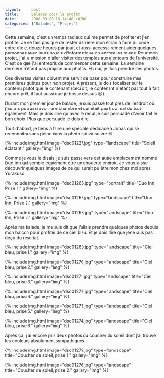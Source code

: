```yaml
---
layout:     post
title:      Balades pour le projet
date:       2008-09-08 18:14:48 +0200
categories: ["Balades", "Projet"]
---
```


Cette semaine, c'est un temps radieux qui me permet de profiter et j'en profite. Je ne fais pas que de rester
derrière mon écran à faire du code entre dix et douze heures par jour, et aussi accessoirement aider quelques
personnes avec leurs soucis d'informatique ou encore les miens. Pour mon projet, j'ai la mission d'aller visiter
des temples aux alentours de l'université. C'est ce que j'ai entrepris de commencer cette semaine. La semaine
dernière n'étant pas propice aux photos. Eh oui, je dois prendre des photos.

<!--more-->

Ces diverses visites doivent me servir de base pour construire mes premières quêtes pour mon projet. A présent, je
dois focaliser sur le contenu plutot que le contenant (ceci dit, le contenant n'étant pas tout à fait encore prêt,
il faut aussi que je bosse dessus :laughing:).

Durant mon premier jour de balade, je suis passé tout près de l'endroit où j'aurais pu aussi avoir une chambre et
qui était pas trop mal du tout également. Mais je dois dire qu'avec le recul je suis persuadé d'avoir fait le bon
choix. Plus que persuadé je dois dire.

Tout d'abord, je tiens à faire une spéciale dédicace à Jonas qui se reconnaitra sans peine dans la photo qui va
suivre :laughing:

<!-- /assets/images/posts/2008-09-08-balades-pour-le-projet/dsc01227.jpg -->
{% include img.html
    image="dsc01227.jpg"
    type="landscape"
    title="Soleil éclatant."
    gallery="img"
%}

Comme je vous le disais, je suis passé vers cet autre emplacement nommé Duo Inn qui semble également être un
chouette endroit. Je vous laisse découvrir quelques images de ce qui aurait pu être mon chez moi après Yurakuso.

<!-- /assets/images/posts/2008-09-08-balades-pour-le-projet/dsc01266.jpg -->
{% include img.html
    image="dsc01266.jpg"
    type="portrait"
    title="Duo Inn, Prise 1."
    gallery="img"
%}

<!-- /assets/images/posts/2008-09-08-balades-pour-le-projet/dsc01267.jpg -->
{% include img.html
    image="dsc01267.jpg"
    type="landscape"
    title="Duo Inn, Prise 2."
    gallery="img"
%}

<!-- /assets/images/posts/2008-09-08-balades-pour-le-projet/dsc01268.jpg -->
{% include img.html
    image="dsc01268.jpg"
    type="landscape"
    title="Duo Inn, Prise 3."
    gallery="img"
%}

Après ma balade, je me suis dit que j'allais prendre quelques photos depuis mon balcon pour profiter de ce ciel
bleu. Et je dois dire que jene suis pas déçu du résultat.

<!-- /assets/images/posts/2008-09-08-balades-pour-le-projet/dsc01269.jpg -->
{% include img.html
    image="dsc01269.jpg"
    type="landscape"
    title="Ciel bleu, prise 1."
    gallery="img"
%}

<!-- /assets/images/posts/2008-09-08-balades-pour-le-projet/dsc01270.jpg -->
{% include img.html
    image="dsc01270.jpg"
    type="landscape"
    title="Ciel bleu, prise 2."
    gallery="img"
%}

<!-- /assets/images/posts/2008-09-08-balades-pour-le-projet/dsc01271.jpg -->
{% include img.html
    image="dsc01271.jpg"
    type="landscape"
    title="Ciel bleu, prise 3."
    gallery="img"
%}

<!-- /assets/images/posts/2008-09-08-balades-pour-le-projet/dsc01272.jpg -->
{% include img.html
    image="dsc01272.jpg"
    type="landscape"
    title="Ciel bleu, prise 4."
    gallery="img"
%}

<!-- /assets/images/posts/2008-09-08-balades-pour-le-projet/dsc01273.jpg -->
{% include img.html
    image="dsc01273.jpg"
    type="landscape"
    title="Ciel bleu, prise 5."
    gallery="img"
%}

<!-- /assets/images/posts/2008-09-08-balades-pour-le-projet/dsc01274.jpg -->
{% include img.html
    image="dsc01274.jpg"
    type="landscape"
    title="Ciel bleu, prise 6."
    gallery="img"
%}

Après ça, j'ai encore pris deux photos du coucher du soleil dont j'ai trouvé les couleurs absolument sympathiques.

<!-- /assets/images/posts/2008-09-08-balades-pour-le-projet/dsc01275.jpg -->
{% include img.html
    image="dsc01275.jpg"
    type="landscape"
    title="Coucher de soleil, prise 1."
    gallery="img"
%}

<!-- /assets/images/posts/2008-09-08-balades-pour-le-projet/dsc01276.jpg -->
{% include img.html
    image="dsc01276.jpg"
    type="landscape"
    title="Coucher de soleil, prise 2."
    gallery="img"
%}

